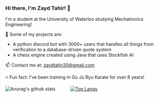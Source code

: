 ### Hi there, I'm Zayd Tahir! 👋

I'm a student at the University of Waterloo studying Mechatronics Engineering!


🔭 Some of my projects are:
- A python discord bot with 3000+ users that handles all things from verification to a database-driven quote system
- A chess engine created using Java that uses Stockfish AI

📫 Contact me at: zaydtahir20@gmail.com

⚡ Fun fact: I've been training in Go Ju Ryu Karate for over 8 years!

![Anurag's github stats](https://github-readme-stats.vercel.app/api?username=zaydtahir&show_icons=true&theme=tokyonight&count_private=true&hide_title=true)&nbsp; &nbsp; &nbsp; &nbsp; &nbsp; &nbsp; [![Top Langs](https://github-readme-stats.vercel.app/api/top-langs/?username=zaydtahir)](https://github.com/anuraghazra/github-readme-stats)
